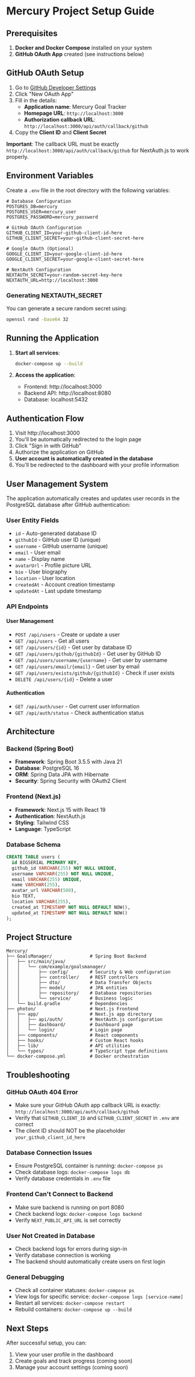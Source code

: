 # Mercury Project Setup Guide

## Prerequisites

1. **Docker and Docker Compose** installed on your system
2. **GitHub OAuth App** created (see instructions below)

## GitHub OAuth Setup

1. Go to [GitHub Developer Settings](https://github.com/settings/developers)
2. Click "New OAuth App"
3. Fill in the details:
   - **Application name**: Mercury Goal Tracker
   - **Homepage URL**: `http://localhost:3000`
   - **Authorization callback URL**: `http://localhost:3000/api/auth/callback/github`
4. Copy the **Client ID** and **Client Secret**

**Important**: The callback URL must be exactly `http://localhost:3000/api/auth/callback/github` for NextAuth.js to work properly.

## Environment Variables

Create a `.env` file in the root directory with the following variables:

```env
# Database Configuration
POSTGRES_DB=mercury
POSTGRES_USER=mercury_user
POSTGRES_PASSWORD=mercury_password

# GitHub OAuth Configuration
GITHUB_CLIENT_ID=your-github-client-id-here
GITHUB_CLIENT_SECRET=your-github-client-secret-here

# Google OAuth (Optional)
GOOGLE_CLIENT_ID=your-google-client-id-here
GOOGLE_CLIENT_SECRET=your-google-client-secret-here

# NextAuth Configuration
NEXTAUTH_SECRET=your-random-secret-key-here
NEXTAUTH_URL=http://localhost:3000
```

### Generating NEXTAUTH_SECRET

You can generate a secure random secret using:
```bash
openssl rand -base64 32
```

## Running the Application

1. **Start all services**:
   ```bash
   docker-compose up --build
   ```

2. **Access the application**:
   - Frontend: http://localhost:3000
   - Backend API: http://localhost:8080
   - Database: localhost:5432

## Authentication Flow

1. Visit http://localhost:3000
2. You'll be automatically redirected to the login page
3. Click "Sign in with GitHub"
4. Authorize the application on GitHub
5. **User account is automatically created in the database**
6. You'll be redirected to the dashboard with your profile information

## User Management System

The application automatically creates and updates user records in the PostgreSQL database after GitHub authentication:

### User Entity Fields
- `id` - Auto-generated database ID
- `githubId` - GitHub user ID (unique)
- `username` - GitHub username (unique)
- `email` - User email
- `name` - Display name
- `avatarUrl` - Profile picture URL
- `bio` - User biography
- `location` - User location
- `createdAt` - Account creation timestamp
- `updatedAt` - Last update timestamp

### API Endpoints

#### User Management
- `POST /api/users` - Create or update a user
- `GET /api/users` - Get all users
- `GET /api/users/{id}` - Get user by database ID
- `GET /api/users/github/{githubId}` - Get user by GitHub ID
- `GET /api/users/username/{username}` - Get user by username
- `GET /api/users/email/{email}` - Get user by email
- `GET /api/users/exists/github/{githubId}` - Check if user exists
- `DELETE /api/users/{id}` - Delete a user

#### Authentication
- `GET /api/auth/user` - Get current user information
- `GET /api/auth/status` - Check authentication status

## Architecture

### Backend (Spring Boot)
- **Framework**: Spring Boot 3.5.5 with Java 21
- **Database**: PostgreSQL 16
- **ORM**: Spring Data JPA with Hibernate
- **Security**: Spring Security with OAuth2 Client

### Frontend (Next.js)
- **Framework**: Next.js 15 with React 19
- **Authentication**: NextAuth.js
- **Styling**: Tailwind CSS
- **Language**: TypeScript

### Database Schema
```sql
CREATE TABLE users (
  id BIGSERIAL PRIMARY KEY,
  github_id VARCHAR(255) NOT NULL UNIQUE,
  username VARCHAR(255) NOT NULL UNIQUE,
  email VARCHAR(255) UNIQUE,
  name VARCHAR(255),
  avatar_url VARCHAR(500),
  bio TEXT,
  location VARCHAR(255),
  created_at TIMESTAMP NOT NULL DEFAULT NOW(),
  updated_at TIMESTAMP NOT NULL DEFAULT NOW()
);
```

## Project Structure

```
Mercury/
├── GoalsManager/              # Spring Boot Backend
│   ├── src/main/java/
│   │   └── com/example/goalsmanager/
│   │       ├── config/        # Security & Web configuration
│   │       ├── controller/    # REST controllers
│   │       ├── dto/           # Data Transfer Objects
│   │       ├── model/         # JPA entities
│   │       ├── repository/    # Database repositories
│   │       └── service/       # Business logic
│   └── build.gradle           # Dependencies
├── photon/                    # Next.js Frontend
│   ├── app/                   # Next.js app directory
│   │   ├── api/auth/          # NextAuth.js configuration
│   │   ├── dashboard/         # Dashboard page
│   │   └── login/             # Login page
│   ├── components/            # React components
│   ├── hooks/                 # Custom React hooks
│   ├── lib/                   # API utilities
│   └── types/                 # TypeScript type definitions
└── docker-compose.yml         # Docker orchestration
```

## Troubleshooting

### GitHub OAuth 404 Error
- Make sure your GitHub OAuth app callback URL is exactly: `http://localhost:3000/api/auth/callback/github`
- Verify that `GITHUB_CLIENT_ID` and `GITHUB_CLIENT_SECRET` in `.env` are correct
- The client ID should NOT be the placeholder `your_github_client_id_here`

### Database Connection Issues
- Ensure PostgreSQL container is running: `docker-compose ps`
- Check database logs: `docker-compose logs db`
- Verify database credentials in `.env` file

### Frontend Can't Connect to Backend
- Make sure backend is running on port 8080
- Check backend logs: `docker-compose logs backend`
- Verify `NEXT_PUBLIC_API_URL` is set correctly

### User Not Created in Database
- Check backend logs for errors during sign-in
- Verify database connection is working
- The backend should automatically create users on first login

### General Debugging
- Check all container statuses: `docker-compose ps`
- View logs for specific service: `docker-compose logs [service-name]`
- Restart all services: `docker-compose restart`
- Rebuild containers: `docker-compose up --build`

## Next Steps

After successful setup, you can:
1. View your user profile in the dashboard
2. Create goals and track progress (coming soon)
3. Manage your account settings (coming soon)
